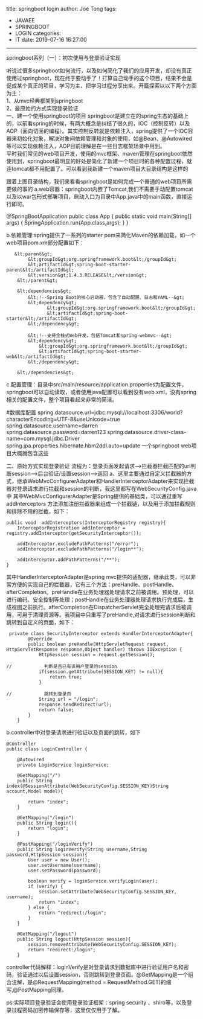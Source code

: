 title: springboot login
author: Joe Tong
tags:
  - JAVAEE
  - SPRINGBOOT
  - LOGIN
categories:
  - IT
date: 2019-07-16 16:27:00
---
springboot系列（一）：初次使用与登录验证实现

听说过很多springboot如何流行，以及如何简化了我们的应用开发，却没有真正使用过springboot，现在终于要动手了！打算自己动手的这个项目，结果不会是促成某个真正的项目，学习为主，把学习过程分享出来。开篇探索以以下两个方面为主：  
1、从mvc经典框架到springboot  
2、最原始的方式实现登录验证  
一、建一个使用springboot的项目
springboot是建立在的spring生态的基础上的，以前看spring的时候，有两大概念是纠结了很久的，IOC（控制反转）以及AOP（面向切面的编程）。其实控制反转就是依赖注入，spring提供了一个IOC容器来初始化对象，解决对象间依赖管理和对象的使用，如@Bean、@Autowired等可以实现依赖注入，AOP目前理解是在一些日志框架场景中用到。  
平时我们常见的web项目开发，使用的mvc框架、maven管理在springboot依然使用到，springboot最明显的好处是简化了新建一个项目时的各种配置过程，就连tomcat都不用配置了。可以看到我新建一个maven项目大目录结构是这样的


跟着上图目录结构，我们来看看springboot是如何完成一个普通的web项目所需要做的事的
a.web容器：springboot内嵌了Tomcat,我们不需要手动配置tomcat以及以war包形式部署项目，启动入口为目录中App.java中的main函数，直接运行即可。

@SpringBootApplication
public class App {
public static void main(String[] args) {
SpringApplication.run(App.class,args);
}
}


b.依赖管理:spring提供了一系列的starter pom来简化Maven的依赖加载，如一个web项目pom.xm部分配置如下：
```
   &lt;parent&gt;
        &lt;groupId&gt;org.springframework.boot&lt;/groupId&gt;
        &lt;artifactId&gt;spring-boot-starter-parent&lt;/artifactId&gt;
        &lt;version&gt;1.4.3.RELEASE&lt;/version&gt;
    &lt;/parent&gt;

    &lt;dependencies&gt;
        &lt;!--Spring Boot的核心启动器，包含了自动配置、日志和YAML--&gt;
        &lt;dependency&gt;
               &lt;groupId&gt;org.springframework.boot&lt;/groupId&gt;
               &lt;artifactId&gt;spring-boot-starter&lt;/artifactId&gt;
        &lt;/dependency&gt;

        &lt;!--支持全栈式Web开发，包括Tomcat和spring-webmvc--&gt;
        &lt;dependency&gt;
            &lt;groupId&gt;org.springframework.boot&lt;/groupId&gt;
            &lt;artifactId&gt;spring-boot-starter-web&lt;/artifactId&gt;
        &lt;/dependency&gt;

    &lt;/dependencies&gt;

```
c.配置管理：目录中src/main/resource/application.properties为配置文件，springboot可以自动读取，或者使用java配置可以看到没有web.xml，没有spring相关的配置文件，整个项目看起来非常的简洁。

#数据库配置
spring.datasource.url=jdbc:mysql://localhost:3306/world?characterEncoding=UTF-8&amp;useUnicode=true
spring.datasource.username=darren
spring.datasource.password=darren123
spring.datasource.driver-class-name=com.mysql.jdbc.Driver
spring.jpa.properties.hibernate.hbm2ddl.auto=update
一个springboot web项目大概就包含这些 


二、原始方式实现登录验证
流程为：登录页面发起请求--&gt;拦截器拦截匹配的url判断session--&gt;后台验证/设置session--&gt;返回
a、这里主要通过自定义拦截器的方式，继承WebMvcConfigurerAdapter和HandlerInterceptorAdapter来实现拦截器对登录请求进行拦截和session的判断，我这里都写在WebSecurityConfig.java中
其中WebMvcConfigurerAdapter是Spring提供的基础类，可以通过重写 addInterceptors 方法添加注册拦截器来组成一个拦截链，以及用于添加拦截规则和排除不用的拦截，如下：
```
public void  addInterceptors(InterceptorRegistry registry){
    InterceptorRegistration addInterceptor = registry.addInterceptor(getSecurityInterceptor());

    addInterceptor.excludePathPatterns("/error");
    addInterceptor.excludePathPatterns("/login**");

    addInterceptor.addPathPatterns("/**");
}
```

其中HandlerInterceptorAdapter是spring mvc提供的适配器，继承此类，可以非常方便的实现自己的拦截器，它有三个方法：preHandle、postHandle、afterCompletion。preHandle在业务处理器处理请求之前被调用。预处理，可以进行编码、安全控制等处理；postHandle在业务处理器处理请求执行完成后，生成视图之前执行。afterCompletion在DispatcherServlet完全处理完请求后被调用，可用于清理资源等。我项目中只重写了preHandle,对请求进行session判断和跳转到自定义的页面，如下：
```
 private class SecurityInterceptor extends HandlerInterceptorAdapter{
        @Override
        public boolean preHandle(HttpServletRequest request, HttpServletResponse response,Object handler) throws IOException {
            HttpSession session = request.getSession();
            
//            判断是否已有该用户登录的session
            if(session.getAttribute(SESSION_KEY) != null){
                return true;
            }

//            跳转到登录页
            String url = "/login";
            response.sendRedirect(url);
            return false;
        }
    }
```
b.controller中对登录请求进行验证以及页面的跳转，如下 

```
@Controller
public class LoginController {

    @Autowired
    private LoginService loginService;

    @GetMapping("/")
    public String index(@SessionAttribute(WebSecurityConfig.SESSION_KEY)String account,Model model){
        
        return "index";
    }

    @GetMapping("/login")
    public String login(){
        return "login";
    }

    @PostMapping("/loginVerify")
    public String loginVerify(String username,String password,HttpSession session){
        User user = new User();
        user.setUsername(username);
        user.setPassword(password);

        boolean verify = loginService.verifyLogin(user);
        if (verify) {
            session.setAttribute(WebSecurityConfig.SESSION_KEY, username);
            return "index";
        } else {
            return "redirect:/login";
        }
    }

    @GetMapping("/logout")
    public String logout(HttpSession session){
        session.removeAttribute(WebSecurityConfig.SESSION_KEY);
        return "redirect:/login";
    }
  ```
controller代码解释：loginVerify是对登录请求到数据库中进行验证用户名和密码，验证通过以后设置session，否则跳转到登录页面。@GetMapping是一个组合注解，是@RequestMapping(method = RequestMethod.GET)的缩写,@PostMapping同理。 

ps:实际项目登录验证会使用登录验证框架：spring security 、shiro等，以及登录过程密码加密传输保存等，这里仅仅用于了解。

